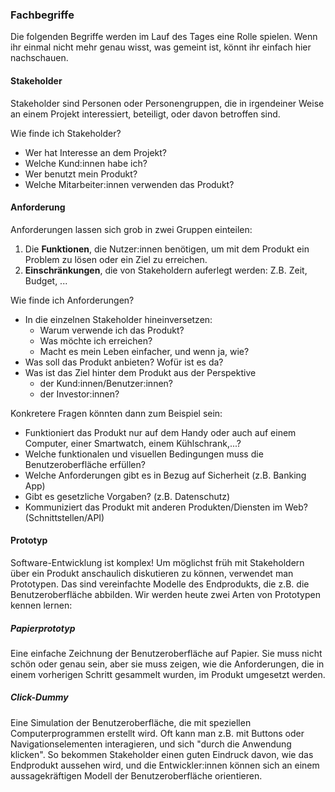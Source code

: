 ### Fachbegriffe

Die folgenden Begriffe werden im Lauf des Tages eine Rolle spielen. Wenn ihr einmal nicht mehr genau
wisst, was gemeint ist, könnt ihr einfach hier nachschauen.

#### Stakeholder

Stakeholder sind Personen oder Personengruppen, die in irgendeiner Weise an einem Projekt
interessiert, beteiligt, oder davon betroffen sind.

Wie finde ich Stakeholder?

- Wer hat Interesse an dem Projekt?
- Welche Kund:innen habe ich?
- Wer benutzt mein Produkt?
- Welche Mitarbeiter:innen verwenden das Produkt?

#### Anforderung

Anforderungen lassen sich grob in zwei Gruppen einteilen:

1. Die **Funktionen**, die Nutzer:innen benötigen, um mit dem Produkt ein Problem zu lösen
   oder ein Ziel zu erreichen.
2. **Einschränkungen**, die von Stakeholdern auferlegt werden: Z.B. Zeit, Budget, ...

Wie finde ich Anforderungen?

- In die einzelnen Stakeholder hineinversetzen:
    - Warum verwende ich das Produkt?
    - Was möchte ich erreichen?
    - Macht es mein Leben einfacher, und wenn ja, wie?
- Was soll das Produkt anbieten? Wofür ist es da?
- Was ist das Ziel hinter dem Produkt aus der Perspektive
    - der Kund:innen/Benutzer:innen?
    - der Investor:innen?

Konkretere Fragen könnten dann zum Beispiel sein:

- Funktioniert das Produkt nur auf dem Handy oder auch auf einem Computer, einer Smartwatch, einem Kühlschrank,...?
- Welche funktionalen und visuellen Bedingungen muss die Benutzeroberfläche erfüllen?
- Welche Anforderungen gibt es in Bezug auf Sicherheit (z.B. Banking App)
- Gibt es gesetzliche Vorgaben? (z.B. Datenschutz)
- Kommuniziert das Produkt mit anderen Produkten/Diensten im Web? (Schnittstellen/API)


#### Prototyp

Software-Entwicklung ist komplex! Um möglichst früh mit Stakeholdern über ein Produkt anschaulich diskutieren
zu können, verwendet man Prototypen. Das sind vereinfachte Modelle des Endprodukts, die z.B. die
Benutzeroberfläche abbilden. Wir werden heute zwei Arten von Prototypen kennen lernen:

##### Papierprototyp

Eine einfache Zeichnung der Benutzeroberfläche auf Papier. Sie muss nicht schön
oder genau sein, aber sie muss zeigen, wie die Anforderungen, die in einem
vorherigen Schritt gesammelt wurden, im Produkt umgesetzt werden.

##### Click-Dummy

Eine Simulation der Benutzeroberfläche, die mit speziellen Computerprogrammen erstellt wird. Oft
kann man z.B. mit Buttons oder Navigationselementen interagieren, und sich "durch die Anwendung
klicken". So bekommen Stakeholder einen guten Eindruck davon, wie das Endprodukt aussehen wird,
und die Entwickler:innen können sich an einem aussagekräftigen Modell der Benutzeroberfläche
orientieren.

